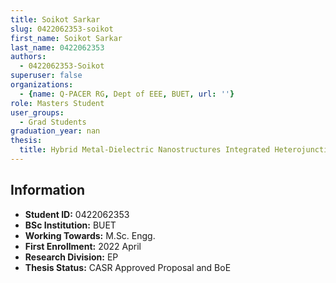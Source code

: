 ```yaml
---
title: Soikot Sarkar
slug: 0422062353-soikot
first_name: Soikot Sarkar
last_name: 0422062353
authors:
  - 0422062353-Soikot
superuser: false
organizations:
  - {name: Q-PACER RG, Dept of EEE, BUET, url: ''}
role: Masters Student
user_groups:
  - Grad Students
graduation_year: nan
thesis:
  title: Hybrid Metal-Dielectric Nanostructures Integrated Heterojunction Thin Film Solar Cell for Efficiency
---
```


## Information
* **Student ID:** 0422062353
* **BSc Institution:** BUET
* **Working Towards:** M.Sc. Engg.
* **First Enrollment:** 2022 April
* **Research Division:** EP
* **Thesis Status:** CASR Approved Proposal and BoE
